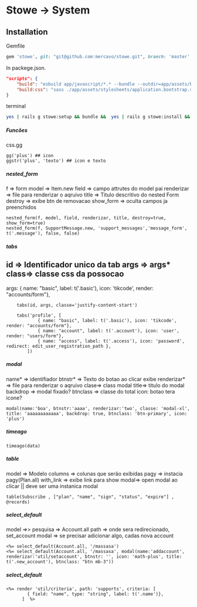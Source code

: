 # Stowe -> System
## Installation

Gemfile
```ruby
gem 'stowe', git: "git@github.com:mercavo/stowe.git", branch: 'master'
```
In packege.json.
```json
"scripts": {
    "build": "esbuild app/javascript/*.* --bundle --outdir=app/assets/builds",
    "build:css": "sass ./app/assets/stylesheets/application.bootstrap.scss ./app/assets/builds/application.css --no-source-map --load-path=node_modules"
}
```

terminal
```sh
yes | rails g stowe:setup && bundle &&  yes | rails g stowe:install && rails g scaffold account name && yes | rails g stowe:admin && yes | rails g stowe:pay && yes | rails g stowe:support
```



##### Funcões
css.gg
```
gg('plus') ## icon
ggstr('plus', 'texto') ## icon e texto 

```

##### nested_form
f => form
model => Item.new
field => campo attrutes do model pai
renderizar => file para renderizar o aqruivo
title => Titulo descritivo do nested Form
destroy => exibe btn de removacao
show_form => oculta campos ja preenchidos
```
nested_form(f, model, field, renderizar, title, destroy=true, show_form=true)
nested_form(f, SupportMessage.new, 'support_messages','message_form', t('.message'), false, false)
```


##### tabs
id => Identificador unico da tab
args => args*
class=> classe css da possocao
------------------------------------
args: { name: "basic", label: t('.basic'), icon: 'tikcode',  render: "accounts/form"},
```
    tabs(id, args, classe='justify-content-start')
    
    tabs('profile', [
            { name: "basic", label: t('.basic'), icon: 'tikcode',  render: "accounts/form"},
            { name: "account", label: t('.account'), icon: 'user',  render: "users/form"},
            { name: "access", label: t('.access'), icon: 'password',  redirect: edit_user_registration_path },
        ])
```

##### modal
name* => identifiador
btnstr* => Texto do botao ao clicar exibe
renderizar* => file para renderizar o aqruivo
clase=> class modal
title=> titulo do modal
backdrop => modal fixado?
btnclass => classe do total
icon: botao tera icone?
```
modal(name:'boa', btnstr:'aaaa', renderizar:'two', classe: 'modal-xl', title: 'aaaaaaaaaaaa', backdrop: true, btnclass: 'btn-primary', icon: 'plus')
```

##### timeago

```
timeago(data)
```


##### table
model => Modelo
columns => colunas que serão exibidas
pagy => instacia pagy(Plan.all)
with_link => exibe link para show
modal=> open modal ao clicar || deve ser uma instanica modal
```
table(Subscribe , ["plan", "name", "sign", "status", "expire"] , @records)
```

##### select_default
model =>> pesquisa  => Account.all
path => onde sera redirecionado, set_account
modal => se precisar adicionar algo, cadas nova account

```
<%= select_default(Account.all, '/massasa')
<%= select_default(Account.all, '/massasa', modal(name:'addaccount', renderizar:'util/setaccount', btnstr: '', icon: 'math-plus', title: t('.new_account'), btnclass: "btn mb-3"))
```

##### select_default

```
<%= render 'util/criteria', path: 'supports', criteria: [
        { field: "name", type: "string", label: t('.name')},
      ]  %>
```